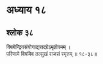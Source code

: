 # अध्याय १८

## श्लोक ३८

विषयेन्द्रियसंयोगाद्यत्तदग्रेऽमृतोपमम् ।<br>परिणामे विषमिव तत्सुखं राजसं स्मृतम् ॥ १८-३८॥<br><br>


